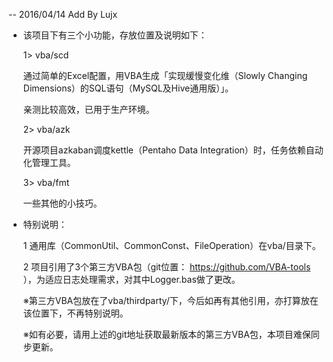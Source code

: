  
-- 2016/04/14 Add By Lujx

* 该项目下有三个小功能，存放位置及说明如下：

  1> vba/scd
  
     通过简单的Excel配置，用VBA生成「实现缓慢变化维（Slowly Changing Dimensions）的SQL语句（MySQL及Hive通用版）」。
     
     亲测比较高效，已用于生产环境。
     
  2> vba/azk
  
     开源项目azkaban调度kettle（Pentaho Data Integration）时，任务依赖自动化管理工具。
  
  3> vba/fmt
  
     一些其他的小技巧。

* 特别说明：

  1 通用库（CommonUtil、CommonConst、FileOperation）在vba/目录下。

  2 项目引用了3个第三方VBA包（git位置： https://github.com/VBA-tools ），为适应日志处理需求，对其中Logger.bas做了更改。

    ※第三方VBA包放在了vba/thirdparty/下，今后如再有其他引用，亦打算放在该位置下，不再特别说明。

    ※如有必要，请用上述的git地址获取最新版本的第三方VBA包，本项目难保同步更新。

